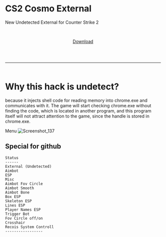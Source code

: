 # CS2 Cosmo External

New Undetected External for Counter Strike 2

  <p align="center"> [Download](https://github.com/marko-lil/cs2-cosmo-external/releases/tag/1.0.3) 
  <br>
  <hr style="border-radius: 2%; margin-top: 60px; margin-bottom: 60px;" noshade="" size="20" width="100%">
</p>

# Why this hack is undetect?
because it injects shell code for reading memory into chrome.exe and communicates with it.
   The game will start checking chrome.exe without finding the code, which is located in another
   program, and this program itself will not attract attention to the game, since the handle is stored
   in chrome.exe.

Menu
![Screenshot_137](https://github.com/marko-lil/cs2-cosmo-external/assets/169615933/82065947-2930-4976-8e34-015c5aeaa382)


## Special for github

 ```sh-session
 Status
 ------
External (Undetected)
Aimbot
ESP
Misc
Aimbot Fov Circle
Aimbot Smooth
Aimbot Bone
Box ESP
Skeleton ESP
Lines ESP
Player Names ESP
Trigger Bot
Fov Circle off/on
Crosshair
Recois System Controll
 -----------------
```
